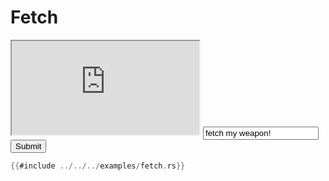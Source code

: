 # Fetch

<iframe src="https://storage.googleapis.com/beet-examples/fetch/index.html"></iframe>

<input id="prompt" value="fetch my weapon!">
<button id="submit">Submit</button>

<script>
function send(){
	let input = document.getElementById('prompt');
	if (input.value == "")
		return;
	const iframe = document.querySelector('iframe').contentWindow;
	iframe.postMessage(input.value, '*');
	input.value = "";
}
document.getElementById('submit').addEventListener('click', send);
document.getElementById('prompt').addEventListener('keyup', function(event) {
	if (event.key === 'Enter')
		send();
});
</script>

```rust
{{#include ../../../examples/fetch.rs}}
```